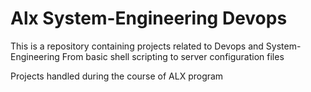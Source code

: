 # Alx System-Engineering Devops

This is a repository containing projects related to Devops and System-Engineering
From basic shell scripting to server configuration files

Projects handled during the course of ALX program
